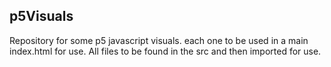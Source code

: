 ## p5Visuals

Repository for some p5 javascript visuals. each one to be used in a main index.html for use. All files to be found in the src and then imported for use.
